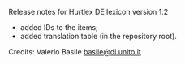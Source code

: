 Release notes for Hurtlex DE lexicon version 1.2
- added IDs to the items;
- added translation table (in the repository root).

Credits: Valerio Basile <basile@di.unito.it>
